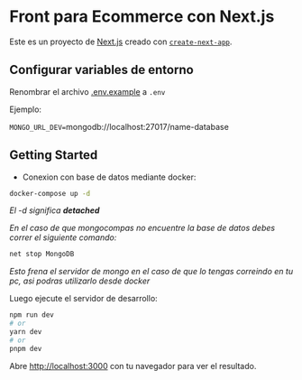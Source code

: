# Front para Ecommerce con Next.js

Este es un proyecto de [Next.js](https://nextjs.org/) creado con [`create-next-app`](https://github.com/vercel/next.js/tree/canary/packages/create-next-app).

## Configurar variables de entorno

Renombrar el archivo [.env.example](.env.example) a `.env`

Ejemplo:

`MONGO_URL_DEV=`mongodb://localhost:27017/name-database

## Getting Started

- Conexion con base de datos mediante docker:

```bash
docker-compose up -d
```

_El -d significa **detached**_

_En el caso de que mongocompas no encuentre la base de datos debes correr el siguiente comando:_

```bash
net stop MongoDB
```

_Esto frena el servidor de mongo en el caso de que lo tengas correindo en tu pc, asi podras utilizarlo desde docker_

Luego ejecute el servidor de desarrollo:

```bash
npm run dev
# or
yarn dev
# or
pnpm dev
```

Abre [http://localhost:3000](http://localhost:3000) con tu navegador para ver el resultado.
